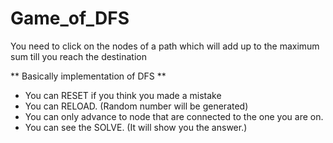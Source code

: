 # Game_of_DFS

You need to click on the nodes of a path which will add up to the maximum sum till you reach the destination

** Basically implementation of DFS  **

- You can RESET if you think you made a mistake
- You can RELOAD. (Random number will be generated)
- You can only advance to node that are connected to the one you are on. 
- You can see the SOLVE. (It will show you the answer.)

